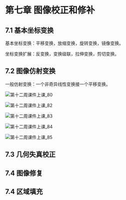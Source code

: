 # 第七章 图像校正和修补

## 7.1 基本坐标变换

基本坐标变换：平移变换，放缩变换，旋转变换，镜像变换。

坐标变换扩展：反变换，变换级联，拉伸变换，剪切变换。

## 7.2 图像仿射变换

一般仿射变换：一个非奇异线性变换接一个平移变换。

![第十二周课件上课_80](https://cdn.jsdelivr.net/gh/DerrickMarcus/picgo-image/images/第十二周课件上课_80.png)

![第十二周课件上课_82](https://cdn.jsdelivr.net/gh/DerrickMarcus/picgo-image/images/第十二周课件上课_82.png)

![第十二周课件上课_83](https://cdn.jsdelivr.net/gh/DerrickMarcus/picgo-image/images/第十二周课件上课_83.png)

![第十二周课件上课_84](https://cdn.jsdelivr.net/gh/DerrickMarcus/picgo-image/images/第十二周课件上课_84.png)

![第十二周课件上课_85](https://cdn.jsdelivr.net/gh/DerrickMarcus/picgo-image/images/第十二周课件上课_85.png)

## 7.3 几何失真校正

## 7.4 图像修复

## 7.4 区域填充
